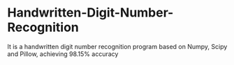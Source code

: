 # Handwritten-Digit-Number-Recognition
It is a handwritten digit number recognition program based on Numpy, Scipy and Pillow, achieving 98.15% accuracy
